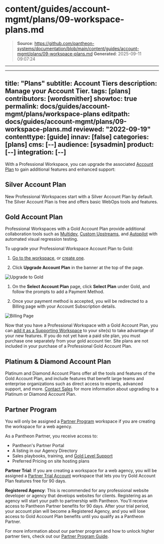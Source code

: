 # content/guides/account-mgmt/plans/09-workspace-plans.md

> **Source**: https://github.com/pantheon-systems/documentation/blob/main/content/guides/account-mgmt/plans/09-workspace-plans.md
> **Generated**: 2025-09-11 09:07:24

---

---
title: "Plans"
subtitle: Account Tiers
description: Manage your Account Tier.
tags: [plans]
contributors: [wordsmither]
showtoc: true
permalink: docs/guides/account-mgmt/plans/workspace-plans
editpath: docs/guides/account-mgmt/plans/09-workspace-plans.md
reviewed: "2022-09-19"
contenttype: [guide]
innav: [false]
categories: [plans]
cms: [--]
audience: [sysadmin]
product: [--]
integration: [--]
---

With a Professional Workspace, you can upgrade the associated [Account Plan](https://pantheon.io/plans/pricing) to gain additional features and enhanced support:

## Silver Account Plan

New Professional Workspaces start with a Silver Account Plan by default. The Silver Account Plan is free and offers basic WebOps tools and features. 

## Gold Account Plan 

Professional Workspaces with a Gold Account Plan provide additional collaboration tools such as [Multidev](/guides/multidev), [Custom Upstreams](/guides/custom-upstream), and [Autopilot](/guides/autopilot) with automated visual regression testing. 

To upgrade your Professional Workspace Account Plan to Gold:

1. [Go to the workspace](/guides/account-mgmt/workspace-sites-teams/workspaces#switch-between-workspaces), or [create one](/guides/account-mgmt/workspace-sites-teams/workspaces#create-a-professional-workspace).

1. Click **Upgrade Account Plan** in the banner at the top of the page.

  ![Upgrade to Gold](../../../../images/guides/account-mgmt/upgrade-workspace.png)

1. On the **Select Account Plan** page, click **Select Plan** under Gold, and follow the prompts to add a Payment Method.

1. Once your payment method is accepted, you will be redirected to a Billing page with your Account Subscription details.

  ![Billing Page](../../../../images/guides/account-mgmt/billing-page.png)

<Alert title="Note"  type="info" >

Now that you have a Professional Workspace with a Gold Account Plan, you can [add it as a Supporting Workspace](/guides/account-mgmt/workspace-sites-teams/teams#add-a-supporting-organization-to-site) to your site(s) to take advantage of your new features. If you do not yet have a paid site plan, you must purchase one separately from your gold account tier. Site plans are not included in your purchase of a Professional Gold Account Plan.

</Alert>

## Platinum & Diamond Account Plan

Platinum and Diamond Account Plans offer all the tools and features of the Gold Account Plan, and include features that benefit large teams and enterprise organizations such as direct access to experts, advanced support, and more. [Contact Sales](https://pantheon.io/contact-sales) for more information about upgrading to a Platinum or Diamond Account Plan.

## Partner Program

You will only be assigned a [Partner Program](https://pantheon.io/plans/partner-program) workspace if you are creating the workspace for a web agency. 

As a Pantheon Partner, you receive access to:

- Pantheon's Partner Portal
- A listing in our Agency Directory
- Sales playbooks, training, and [Gold Level Support](/guides/support/#support-features-and-response-times)
- Preferred Pricing on site hosting plans

**Partner Trial**: If you are creating a workspace for a web agency, you will be assigned a [Partner Trial Account](https://pantheon.io/partners/find-pantheon-partner) workspace that lets you try Gold Account Plan features free for 90 days.

**Registered Agency**: This is recommended for any professional website developer or agency that develops websites for clients. Registering as an agency will start your path to partnership with Pantheon. You'll receive access to Pantheon Partner benefits for 90 days. After your trial period, your account plan will become a Registered Agency, and you will lose access to Gold Account Plan benefits until you qualify as a Pantheon Partner.

For more information about our partner program and how to unlock higher partner tiers, check out our [Partner Program Guide](https://pantheon.io/resources/pantheon-partner-program-guide).



